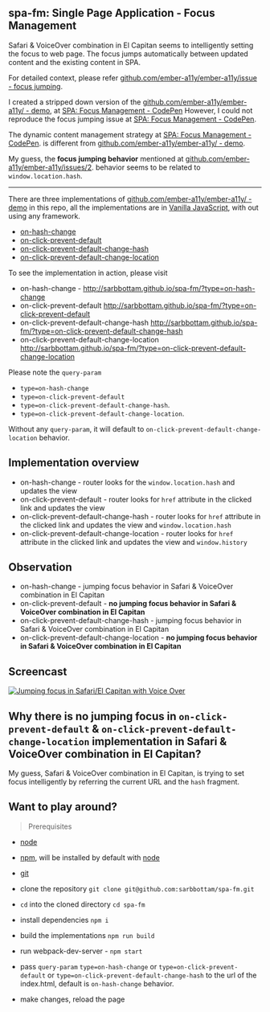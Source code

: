 spa-fm: Single Page Application - Focus Management
---

Safari & VoiceOver combination in El Capitan seems to intelligently setting the focus to web page.
The focus jumps automatically between updated content and the existing content in SPA.

For detailed context, please refer [github.com/ember-a11y/ember-a11y/issue - focus jumping](https://github.com/ember-a11y/ember-a11y/issues/2).

I created a stripped down version of the [github.com/ember-a11y/ember-a11y/ - demo](http://ember-a11y.github.io/ember-a11y/), at [SPA: Focus Management - CodePen](http://codepen.io/sarbbottam/full/OXPwdQ/)
However, I could not reproduce the focus jumping issue at [SPA: Focus Management - CodePen](http://codepen.io/sarbbottam/full/OXPwdQ/).

The dynamic content management strategy at [SPA: Focus Management - CodePen](http://codepen.io/sarbbottam/full/OXPwdQ/). is different from [github.com/ember-a11y/ember-a11y/ - demo](http://ember-a11y.github.io/ember-a11y/).

My guess, the **focus jumping behavior** mentioned at [github.com/ember-a11y/ember-a11y/issues/2](https://github.com/ember-a11y/ember-a11y/issues/2). behavior seems to be related to `window.location.hash`.

---

There are three implementations of [github.com/ember-a11y/ember-a11y/ - demo](http://ember-a11y.github.io/ember-a11y/) in this repo,
all the implementations are in [Vanilla JavaScript](http://vanilla-js.com/), with out using any framework.

* [on-hash-change](https://github.com/sarbbottam/spa-fm/tree/master/lib/vanilla/on-hash-change)
* [on-click-prevent-default](https://github.com/sarbbottam/spa-fm/tree/master/lib/vanilla/on-click-prevent-default)
* [on-click-prevent-default-change-hash](https://github.com/sarbbottam/spa-fm/tree/master/lib/vanilla/on-click-prevent-default-change-hash)
* [on-click-prevent-default-change-location](https://github.com/sarbbottam/spa-fm/tree/master/lib/vanilla/on-click-prevent-default-change-location)

To see the implementation in action, please visit
* on-hash-change - http://sarbbottam.github.io/spa-fm/?type=on-hash-change
* on-click-prevent-default http://sarbbottam.github.io/spa-fm/?type=on-click-prevent-default
* on-click-prevent-default-change-hash http://sarbbottam.github.io/spa-fm/?type=on-click-prevent-default-change-hash
* on-click-prevent-default-change-location http://sarbbottam.github.io/spa-fm/?type=on-click-prevent-default-change-location

Please note the `query-param`
* `type=on-hash-change`
* `type=on-click-prevent-default`
* `type=on-click-prevent-default-change-hash`.
* `type=on-click-prevent-default-change-location`.

Without any `query-param`, it will default to `on-click-prevent-default-change-location` behavior.

## Implementation overview

* on-hash-change - router looks for the `window.location.hash` and updates the view
* on-click-prevent-default - router looks for `href` attribute in the clicked link and updates the view
* on-click-prevent-default-change-hash - router looks for `href` attribute in the clicked link and updates the view and `window.location.hash`
* on-click-prevent-default-change-location - router looks for `href` attribute in the clicked link and updates the view and `window.history`

## Observation

* on-hash-change - jumping focus behavior in Safari & VoiceOver combination in El Capitan
* on-click-prevent-default - **no jumping focus behavior in Safari & VoiceOver combination in El Capitan**
* on-click-prevent-default-change-hash - jumping focus behavior in Safari & VoiceOver combination in El Capitan
* on-click-prevent-default-change-location - **no jumping focus behavior in Safari & VoiceOver combination in El Capitan**

## Screencast

[![Jumping focus in Safari/El Capitan with Voice Over ](http://i.imgur.com/TUHX3GJ.png)](https://www.youtube.com/watch?v=hYIX24nA8qI)

## Why there is no jumping focus in `on-click-prevent-default` & `on-click-prevent-default-change-location` implementation in Safari & VoiceOver combination in El Capitan?

My guess, Safari & VoiceOver combination in El Capitan, is trying to set focus intelligently by referring the current URL and the `hash` fragment.

## Want to play around?

>Prerequisites
- [node](https://nodejs.org/en/)
- [npm](https://www.npmjs.com/), will be installed by default with [node](https://nodejs.org/en/)
- [git](https://git-scm.com/book/en/v2/Getting-Started-Installing-Git)

- clone the repository `git clone git@github.com:sarbbottam/spa-fm.git`
- `cd` into the cloned directory `cd spa-fm`
- install dependencies `npm i`
- build the implementations `npm run build`
- run webpack-dev-server - `npm start`
- pass `query-param` `type=on-hash-change` or `type=on-click-prevent-default` or `type=on-click-prevent-default-change-hash` to the url of the index.html, default is `on-hash-change` behavior.
- make changes, reload the page
